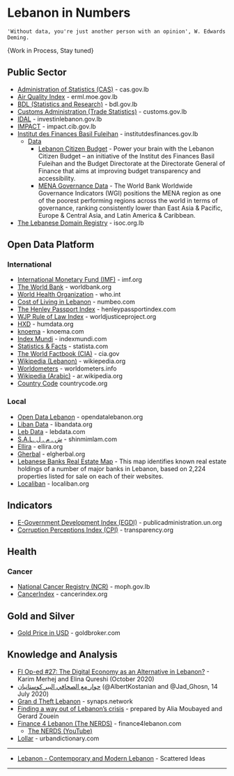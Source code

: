# Lebanon in Numbers
```
'Without data, you're just another person with an opinion', W. Edwards Deming.
```

{Work in Process, Stay tuned}



## Public Sector
* [Administration of Statistics (CAS)](http://www.cas.gov.lb/) - cas.gov.lb  
* [Air Quality Index](http://erml.moe.gov.lb/AQIPage.aspx?menuId=9) - erml.moe.gov.lb
* [BDL (Statistics and Research)](https://www.bdl.gov.lb/statistics-and-research.html) - bdl.gov.lb
* [Customs Administration (Trade Statistics)](http://www.customs.gov.lb/Trade_Statistics/Monthly/Monthly_Statistics.aspx) - customs.gov.lb
* [IDAL](https://investinlebanon.gov.lb/en/lebanon_at_a_glance/lebanon_in_figures) - investinlebanon.gov.lb
* [IMPACT](https://impact.cib.gov.lb) - impact.cib.gov.lb
* [Institut des Finances Basil Fuleihan](http://www.institutdesfinances.gov.lb) - institutdesfinances.gov.lb
   * [Data](http://www.institutdesfinances.gov.lb/data/) 
      * [Lebanon Citizen Budget](http://www.institutdesfinances.gov.lb/data/lebanon-citizen-budget/) - Power your brain with the Lebanon Citizen Budget – an initiative of the Institut des Finances Basil Fuleihan and the Budget Directorate at the Directorate General of Finance that aims at improving budget transparency and accessibility.
      * [MENA Governance Data](http://www.institutdesfinances.gov.lb/data/mena-governance-data-2/) - The World Bank Worldwide Governance Indicators (WGI) positions the MENA region as one of the poorest performing regions across the world in terms of governance, ranking consistently lower than East Asia & Pacific, Europe & Central Asia, and Latin America & Caribbean.
* [The Lebanese Domain Registry](http://www.isoc.org.lb/lbdr) - isoc.org.lb
 

## Open Data Platform
### International
* [International Monetary Fund (IMF)](https://www.imf.org/en/Countries/LBN) - imf.org
* [The World Bank](https://data.worldbank.org/country/lebanon) - worldbank.org
* [World Health Organization](https://www.who.int/countries/lbn/en/) - who.int
* [Cost of Living in Lebanon](https://www.numbeo.com/cost-of-living/country_result.jsp?country=Lebanon) - numbeo.com
* [The Henley Passport Index](https://www.henleypassportindex.com/passport) - henleypassportindex.com
* [WJP Rule of Law Index](https://www.worldjusticeproject.org/rule-of-law-index/) - worldjusticeproject.org
* [HXD](https://data.humdata.org/group/lbn) - humdata.org
* [knoema](https://knoema.com/atlas/Lebanon) - knoema.com
* [Index Mundi](https://www.indexmundi.com/facts/lebanon) - indexmundi.com
* [Statistics & Facts](https://www.statista.com/topics/5178/lebanon/) - statista.com
* [The World Factbook (CIA)](https://www.cia.gov/library/publications/the-world-factbook/geos/le.html) - cia.gov
* [Wikipedia (Lebanon)](https://en.wikipedia.org/wiki/Lebanon) - wikiepedia.org
* [Worldometers](https://www.worldometers.info/world-population/lebanon-population/) - worldometers.info
* [Wikipedia (Arabic)](https://ar.wikipedia.org/wiki/%D9%84%D8%A8%D9%86%D8%A7%D9%86) - ar.wikipedia.org
* [Country Code](https://countrycode.org/lebanon) countrycode.org

### Local
* [Open Data Lebanon](https://opendatalebanon.org/) - opendatalebanon.org
* [Liban Data](https://www.libandata.org/) - libandata.org
* [Leb Data](https://www.lebdata.com/) - lebdata.com
* [S.A.L. ش . م . ل](https://shinmimlam.com/visual) - shinmimlam.com
* [Ellira](https://ellira.org) - ellira.org
* [Gherbal](http://elgherbal.org/) - elgherbal.org
* [Lebanese Banks Real Estate Map](https://lebanonbanks.netlify.app/en/) - This map identifies known real estate holdings of a number of major banks in Lebanon, based on 2,224 properties listed for sale on each of their websites.
* [Localiban](https://www.localiban.org) - localiban.org

## Indicators
* [E-Government Development Index (EGDI)](https://publicadministration.un.org/egovkb/en-us/Data/Country-Information/id/94-Lebanon) - publicadministration.un.org
* [Corruption Perceptions Index (CPI)](https://www.transparency.org/country/LBN) - transparency.org

## Health
### Cancer
* [National Cancer Registry (NCR)](https://www.moph.gov.lb/en/Pages/8/19526/national-cancer-registry) - moph.gov.lb
* [CancerIndex](http://www.cancerindex.org/Lebanon) - cancerindex.org

## Gold and Silver
* [Gold Price in USD](https://www.goldbroker.com/charts/gold-price/usd) - goldbroker.com

## Knowledge and Analysis
* [FI Op-ed #27: The Digital Economy as an Alternative in Lebanon?](https://ifiaub.wordpress.com/2020/10/15/ifi-op-ed-27-the-digital-economy-as-an-alternative-in-lebanon/) - Karim Merhej and Elina Qureshi (October 2020)
* [حوار مع الصحافي البير كوستانيان](https://www.instagram.com/p/CCl9mGAnyec/) (@AlbertKostanian and @Jad_Ghosn, 14 July 2020)
* [Gran d Theft Lebanon](https://synaps.network/post/lebanon-finance-economy-ponzi-bankrupt) - synaps.network
* [Finding a way out of Lebanon’s crisis](https://lebanoneconomics.net/) - prepared by Alia Moubayed and Gerard Zouein
* [Finance 4 Lebanon (The NERDS)](https://finance4lebanon.com/) - finance4lebanon.com
  * [The NERDS (YouTube)](https://www.youtube.com/channel/UCNqznfLE0nEkRhfiGRd0R9g)
* [Lollar](https://www.urbandictionary.com/define.php?term=Lollar) - urbandictionary.com


-----
* [Lebanon - Contemporary and Modern Lebanon](https://github.com/NajiElKotob/Lebanon/blob/master/README.md) - Scattered Ideas 
-----
